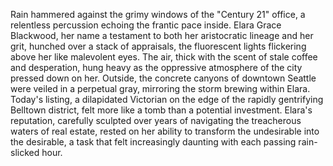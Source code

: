 Rain hammered against the grimy windows of the "Century 21" office, a relentless percussion echoing the frantic pace inside.  Elara Grace Blackwood, her name a testament to both her aristocratic lineage and her grit, hunched over a stack of appraisals, the fluorescent lights flickering above her like malevolent eyes.  The air, thick with the scent of stale coffee and desperation, hung heavy as the oppressive atmosphere of the city pressed down on her.  Outside, the concrete canyons of downtown Seattle were veiled in a perpetual gray, mirroring the storm brewing within Elara.  Today's listing, a dilapidated Victorian on the edge of the rapidly gentrifying Belltown district, felt more like a tomb than a potential investment.  Elara's reputation, carefully sculpted over years of navigating the treacherous waters of real estate, rested on her ability to transform the undesirable into the desirable, a task that felt increasingly daunting with each passing rain-slicked hour.
